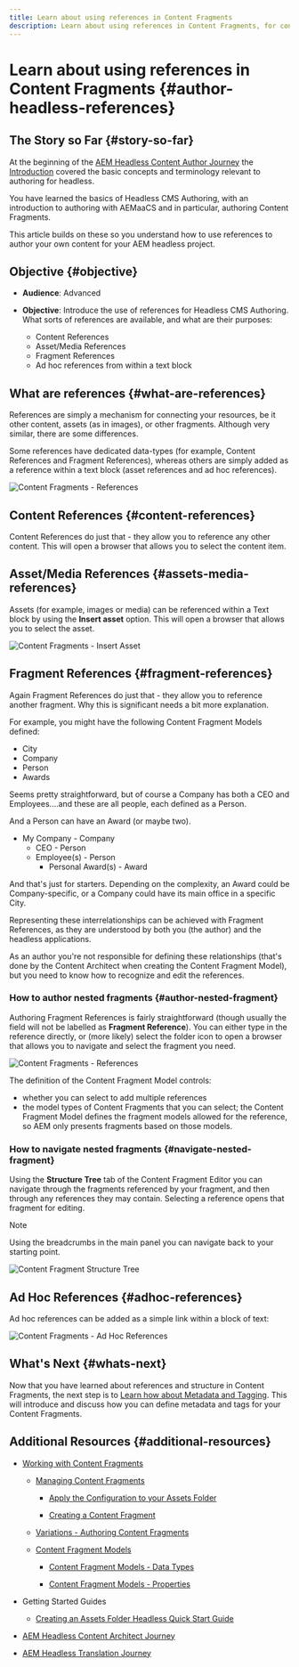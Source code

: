 ```yaml
---
title: Learn about using references in Content Fragments
description: Learn about using references in Content Fragments, for content, other fragments and other assets (media). Introduce the necessity for, and the mechanics of, nested fragments for Headless CMS Authoring.
---
```

# Learn about using references in Content Fragments {#author-headless-references}

## The Story so Far {#story-so-far}

At the beginning of the [AEM Headless Content Author Journey](overview.md) the [Introduction](introduction.md) covered the basic concepts and terminology relevant to authoring for headless.

You have learned the basics of Headless CMS Authoring, with an introduction to authoring with AEMaaCS and in particular, authoring Content Fragments.

This article builds on these so you understand how to use references to author your own content for your AEM headless project.

## Objective {#objective}

* **Audience**: Advanced
* **Objective**: Introduce the use of references for Headless CMS Authoring. What sorts of references are available, and what are their purposes:

  * Content References
  * Asset/Media References
  * Fragment References
  * Ad hoc references from within a text block

## What are references {#what-are-references}

References are simply a mechanism for connecting your resources, be it other content, assets (as in images), or other fragments. Although very similar, there are some differences.

Some references have dedicated data-types (for example, Content References and Fragment References), whereas others are simply added as a reference within a text block (asset references and ad hoc references).

![Content Fragments - References](/help/journey-headless/author/assets/headless-journey-author-references-01.png)

## Content References {#content-references}

Content References do just that - they allow you to reference any other content. This will open a browser that allows you to select the content item.

## Asset/Media References {#assets-media-references}

Assets (for example, images or media) can be referenced within a Text block by using the **Insert asset** option. This will open a browser that allows you to select the asset.

![Content Fragments - Insert Asset](/help/journey-headless/author/assets/headless-journey-author-references-02.png)

## Fragment References {#fragment-references}

Again Fragment References do just that - they allow you to reference another fragment. Why this is significant needs a bit more explanation.

For example, you might have the following Content Fragment Models defined:

* City
* Company
* Person
* Awards

Seems pretty straightforward, but of course a Company has both a CEO and Employees....and these are all people, each defined as a Person.

And a Person can have an Award (or maybe two).

* My Company - Company
  * CEO - Person
  * Employee(s) - Person
    * Personal Award(s) - Award

And that's just for starters. Depending on the complexity, an Award could be Company-specific, or a Company could have its main office in a specific City.

Representing these interrelationships can be achieved with Fragment References, as they are understood by both you (the author) and the headless applications.

As an author you're not responsible for defining these relationships (that's done by the Content Architect when creating the Content Fragment Model), but you need to know how to recognize and edit the references.

### How to author nested fragments {#author-nested-fragment}

Authoring Fragment References is fairly straightforward (though usually the field will not be labelled as **Fragment Reference**). You can either type in the reference directly, or (more likely) select the folder icon to open a browser that allows you to navigate and select the fragment you need. 

![Content Fragments - References](/help/journey-headless/author/assets/headless-journey-author-references-03.png)

The definition of the Content Fragment Model controls:

* whether you can select to add multiple references
* the model types of Content Fragments that you can select; the Content Fragment Model defines the fragment models allowed for the reference, so AEM only presents fragments based on those models.

### How to navigate nested fragments {#navigate-nested-fragment}

Using the **Structure Tree** tab of the Content Fragment Editor you can navigate through the fragments referenced by your fragment, and then through any references they may contain. Selecting a reference opens that fragment for editing.

>[!NOTE]
>
>Using the breadcrumbs in the main panel you can navigate back to your starting point.

![Content Fragment Structure Tree](/help/assets/content-fragments/assets/cfm-structuretree-02.png)

## Ad Hoc References {#adhoc-references}

Ad hoc references can be added as a simple link within a block of text:

![Content Fragments - Ad Hoc References](/help/journey-headless/author/assets/headless-journey-author-references-04.png)

## What's Next {#whats-next}

Now that you have learned about references and structure in Content Fragments, the next step is to [Learn how about Metadata and Tagging](metadata-tagging.md). This will introduce and discuss how you can define metadata and tags for your Content Fragments.

## Additional Resources {#additional-resources}

* [Working with Content Fragments](/help/assets/content-fragments/content-fragments.md)
 
  * [Managing Content Fragments](/help/assets/content-fragments/content-fragments-managing.md)

    * [Apply the Configuration to your Assets Folder](/help/assets/content-fragments/content-fragments-configuration-browser.md#apply-the-configuration-to-your-assets-folder)
  
    * [Creating a Content Fragment](/help/assets/content-fragments/content-fragments-managing.md#creating-a-content-fragment)
  
  * [Variations - Authoring Content Fragments](/help/assets/content-fragments/content-fragments-variations.md)

  * [Content Fragment Models](/help/assets/content-fragments/content-fragments-models.md)

    * [Content Fragment Models - Data Types](/help/assets/content-fragments/content-fragments-models.md#data-types)
  
    * [Content Fragment Models - Properties](/help/assets/content-fragments/content-fragments-models.md#properties)

* Getting Started Guides
  * [Creating an Assets Folder Headless Quick Start Guide](/help/sites-developing/headless/getting-started/create-assets-folder.md)

* [AEM Headless Content Architect Journey](/help/journey-headless/architect/overview.md)

* [AEM Headless Translation Journey](/help/journey-headless/translation/overview.md)
